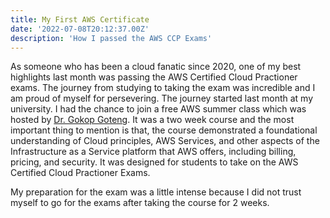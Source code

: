```yaml
---
title: My First AWS Certificate
date: '2022-07-08T20:12:37.00Z'
description: 'How I passed the AWS CCP Exams'
---
```


As someone who has been a cloud fanatic since 2020, one of my best highlights last month was passing the AWS Certified Cloud Practioner exams. The journey from studying to taking the exam was incredible and I am proud of myself for persevering. The journey started last month at my university. I had the chance to join a free AWS summer class which was hosted by <a href="http://eecs.qmul.ac.uk/profiles/gotenggokop.html">Dr. Gokop Goteng</a>. It was a two week course and the most important thing to mention is that, the course demonstrated a foundational understanding of Cloud principles, AWS Services, and other aspects of the Infrastructure as a Service platform that AWS offers, including billing, pricing, and security. It was designed for students to take on the AWS Certified Cloud Practioner Exams.

My preparation for the exam was a little intense because I did not trust myself to go for the exams after taking the course for 2 weeks.
